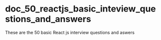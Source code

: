 # doc_50_reactjs_basic_inteview_questions_and_answers
These are the 50 basic React js interview questions and aswers
